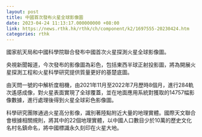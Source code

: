 ```yaml
---
layout: post
title: 中國首次發布火星全球影像圖
date: 2023-04-24 11:13:17.000000000 +08:00
link: https://news.rthk.hk/rthk/ch/component/k2/1697555-20230424.htm
categories: rthk
---
```


國家航天局和中國科學院聯合發布中國首次火星探測火星全球影像圖。

央視新聞報道，今次發布的影像圖為彩色，包括東西半球正射投影圖，將為開展火星探測工程和火星科學研究提供質量更好的基楚底圖。

由天問一號的中解析度相機，由2021年11月至2022年7月歷時8個月，進行284軌次遙感成像，對火星表面實現了全球覆蓋，並在地面應用系統對獲取的14757幅影像數據，進行處理後得到火星全球彩色影像圖。

科學研究團隊通過火星高分影像，識別著陸點附近大量的地理實體。國際天文聯合會根據相關規則，將其中的22個地理實體，以中國人口數目少於10萬的歷史文化名村名鎮命名，將中國標識永久刻印在火星大地。

